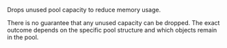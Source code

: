 Drops unused pool capacity to reduce memory usage.

There is no guarantee that any unused capacity can be dropped. The exact outcome depends
on the specific pool structure and which objects remain in the pool.